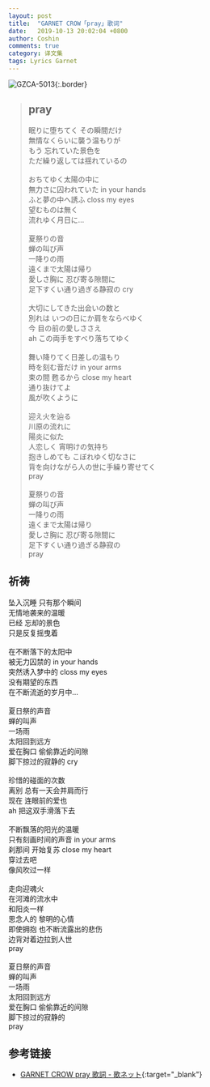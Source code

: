 ```yaml
---
layout: post
title:  "GARNET CROW「pray」歌词"
date:   2019-10-13 20:02:04 +0800
author: Coshin
comments: true
category: 译文集
tags: Lyrics Garnet
---
```

![GZCA-5013](https://ganekuro.github.io/images/discography/album/GZCA-5013.jpg){:.border}

<blockquote class="original">
  <h2>pray</h2>
  <p>
    眠りに堕ちてく その瞬間だけ<br>
    無情なくらいに襲う温もりが<br>
    もう 忘れていた景色を<br>
    ただ繰り返しては揺れているの<br>
    <br>
    おちてゆく太陽の中に<br>
    無力さに囚われていた in your hands<br>
    ふと夢の中へ誘ふ closs my eyes<br>
    望むものは無く<br>
    流れゆく月日に…<br>
    <br>
    夏祭りの音<br>
    蝉の叫び声<br>
    一降りの雨<br>
    遠くまで太陽は帰り<br>
    愛しさ胸に 忍び寄る隙間に<br>
    足下すくい通り過ぎる静寂の cry<br>
    <br>
    大切にしてきた出会いの数と<br>
    別れは いつの日にか肩をならべゆく<br>
    今 目の前の愛しささえ<br>
    ah この両手をすべり落ちてゆく<br>
    <br>
    舞い降りてく日差しの温もり<br>
    時を刻む音だけ in your arms<br>
    束の間 甦るから close my heart<br>
    通り抜けてよ<br>
    風が吹くように<br>
    <br>
    迎え火を辿る<br>
    川原の流れに<br>
    陽炎に似た<br>
    人恋しく 宵明けの気持ち<br>
    抱きしめても こぼれゆく切なさに<br>
    背を向けながら人の世に手繰り寄せてく<br>
    pray<br>
    <br>
    夏祭りの音<br>
    蝉の叫び声<br>
    一降りの雨<br>
    遠くまで太陽は帰り<br>
    愛しさ胸に 忍び寄る隙間に<br>
    足下すくい通り過ぎる静寂の<br>
    pray
  </p>
</blockquote>

<div class="translation">
  <h2>祈祷</h2>
  <p>
    坠入沉睡 只有那个瞬间<br>
    无情地袭来的温暖<br>
    已经 忘却的景色<br>
    只是反复摇曳着<br>
    <br>
    在不断落下的太阳中<br>
    被无力囚禁的 in your hands<br>
    突然诱入梦中的 closs my eyes<br>
    没有期望的东西<br>
    在不断流逝的岁月中…<br>
    <br>
    夏日祭的声音<br>
    蝉的叫声<br>
    一场雨<br>
    太阳回到远方<br>
    爱在胸口 偷偷靠近的间隙<br>
    脚下掠过的寂静的 cry<br>
    <br>
    珍惜的碰面的次数<br>
    离别 总有一天会并肩而行<br>
    现在 连眼前的爱也<br>
    ah 把这双手滑落下去<br>
    <br>
    不断飘落的阳光的温暖<br>
    只有刻画时间的声音 in your arms<br>
    刹那间 开始复苏 close my heart<br>
    穿过去吧<br>
    像风吹过一样<br>
    <br>
    走向迎魂火<br>
    在河滩的流水中<br>
    和阳炎一样<br>
    思念人的 黎明的心情<br>
    即使拥抱 也不断流露出的悲伤<br>
    边背对着边拉到人世<br>
    pray<br>
    <br>
    夏日祭的声音<br>
    蝉的叫声<br>
    一场雨<br>
    太阳回到远方<br>
    爱在胸口 偷偷靠近的间隙<br>
    脚下掠过的寂静的<br>
    pray
  </p>
</div>

## 参考链接

* [GARNET CROW pray 歌詞 - 歌ネット](https://www.uta-net.com/song/20138/){:target="_blank"}

